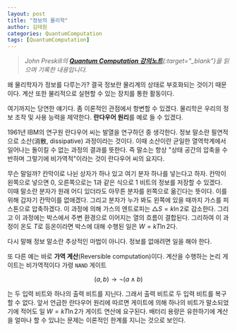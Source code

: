```yaml
---
layout: post
title: "정보의 물리학"
author: 김태원
categories: QuantumComputation
tags: [QuantumComputation]
---
```


> *John Preskill의 [**Quantum Computation 강의노트**](http://theory.caltech.edu/~preskill/ph229/){:target="_blank"}을 읽으며 기록한 내용입니다.*

왜 물리학자가 정보를 다루는가?
결국 정보란 물리계의 상태로 부호화되는 것이기 때문이다.
계산 또한 물리적으로 실현할 수 있는 장치를 통한 활동이다. 

여기까지는 당연한 얘기다.
좀 이론적인 관점에서 항변할 수 있겠다.
물리학은 우리의 정보 조작 및 사용 능력을 제약한다.
**란다우어 원리**를 예로 들 수 있겠다.

1961년 IBM의 연구원 란다우어 씨는 발열을 연구하던 중 생각한다.
정보 말소란 필연적으로 소산(消散, dissipative) 과정이라는 것이다.
이때 소산이란 균일한 열역학계에서 일어나는 돌이킬 수 없는 과정의 결과를 뜻한다. 
즉 말소는 항상 "상태 공간의 압축을 수반하며 그렇기에 비가역적"이라는 것이 란다우어 씨의 요지다. 

무슨 말일까?
칸막이로 나뉜 상자가 하나 있고 여기 분자 하나를 넣는다고 하자.
칸막이 왼쪽으로 넣으면 $0$, 오른쪽으로는 $1$과 같은 식으로 1 비트의 정보를 저장할 수 있겠다.
이때 말소란 분자가 원래 어디 있더라도 아무튼 분자를 왼쪽으로 옮긴다는 뜻이다.
이를 위해 갑자기 칸막이를 없애겠다.
그리고 분자가 누가 봐도 왼쪽에 있을 때까지 가스를 피스톤으로 압축하겠다.
이 과정에 의해 가스의 엔트로피는 $\triangle S=k\ln 2$로 감소한다. 
그리고 이 과정에는 박스에서 주변 환경으로 이어지는 열의 흐름이 결합된다. 
그리하여 이 과정이 온도 $T$로 등온이라면 박스에 대해 수행된 일은 $W=kT\ln2$다. 

다시 말해 정보 말소란 추상적인 마법이 아니다.
정보를 없애려면 일을 해야 한다.

또 다른 예는 바로 **가역 계산**(Reversible computation)이다. 
계산을 수행하는 논리 게이트는 비가역적이다
가령 `NAND` 게이트

$$
(a,b)\rightarrow\neg(a\wedge b)
$$

는 두 입력 비트와 하나의 출력 비트를 지닌다.
그래서 출력 비트로 두 입력 비트를 복구할 수 없다.
앞서 언급한 란다우어 원리에 따르면 게이트에 의해 하나의 비트가 말소되었기에 적어도 일 $W=kT\ln2$가 게이트 연산에 요구된다. 
배터리 용량은 유한하기에 계산을 얼마나 할 수 있냐는 문제는 이론적인 한계를 지니는 것으로 보인다. 
